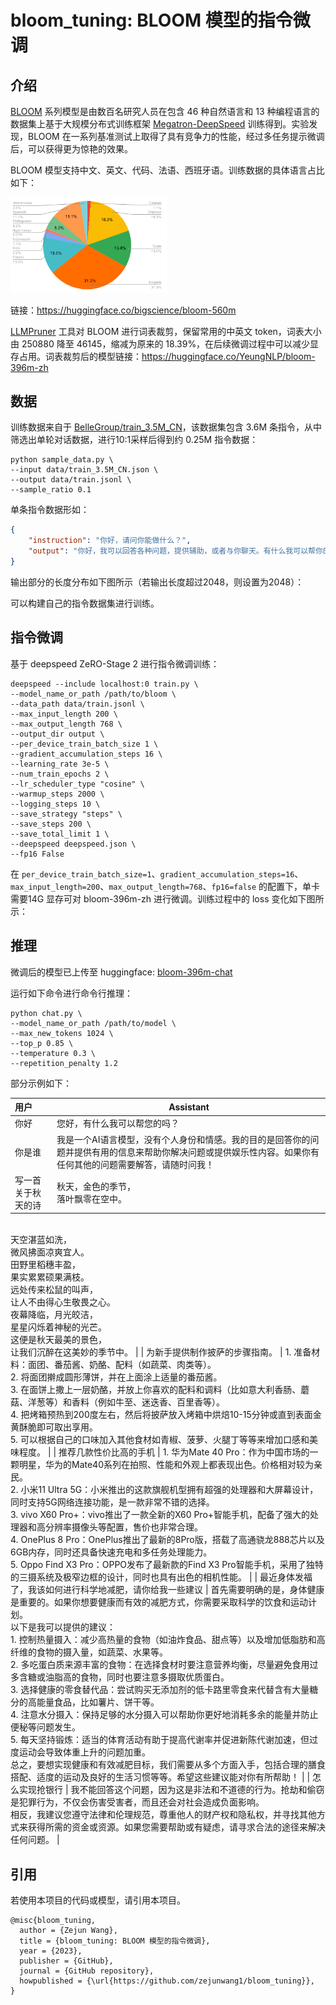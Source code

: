 # bloom_tuning: BLOOM 模型的指令微调

## 介绍

[BLOOM](https://arxiv.org/pdf/2211.05100.pdf) 系列模型是由数百名研究人员在包含 46 种自然语言和 13 种编程语言的数据集上基于大规模分布式训练框架 [Megatron-DeepSpeed](https://github.com/bigscience-workshop/Megatron-DeepSpeed) 训练得到。实验发现，BLOOM 在一系列基准测试上取得了具有竞争力的性能，经过多任务提示微调后，可以获得更为惊艳的效果。

BLOOM 模型支持中文、英文、代码、法语、西班牙语。训练数据的具体语言占比如下：

<img src="images/langs.png" width="250">

链接：https://huggingface.co/bigscience/bloom-560m

[LLMPruner](https://github.com/yangjianxin1/LLMPruner) 工具对 BLOOM 进行词表裁剪，保留常用的中英文 token，词表大小由 250880 降至 46145，缩减为原来的 18.39%，在后续微调过程中可以减少显存占用。词表裁剪后的模型链接：https://huggingface.co/YeungNLP/bloom-396m-zh

## 数据

训练数据来自于 [BelleGroup/train_3.5M_CN](https://huggingface.co/datasets/BelleGroup/train_3.5M_CN)，该数据集包含 3.6M 条指令，从中筛选出单轮对话数据，进行10:1采样后得到约 0.25M 指令数据：

```shell
python sample_data.py \
--input data/train_3.5M_CN.json \
--output data/train.jsonl \
--sample_ratio 0.1
```

单条指令数据形如：

```json
{
    "instruction": "你好，请问你能做什么？", 
    "output": "你好，我可以回答各种问题，提供辅助，或者与你聊天。有什么我可以帮你的吗？"
}
```

输出部分的长度分布如下图所示（若输出长度超过2048，则设置为2048）：



可以构建自己的指令数据集进行训练。

## 指令微调

基于 deepspeed ZeRO-Stage 2 进行指令微调训练：

```shell
deepspeed --include localhost:0 train.py \
--model_name_or_path /path/to/bloom \
--data_path data/train.jsonl \
--max_input_length 200 \
--max_output_length 768 \
--output_dir output \
--per_device_train_batch_size 1 \
--gradient_accumulation_steps 16 \
--learning_rate 3e-5 \
--num_train_epochs 2 \
--lr_scheduler_type "cosine" \
--warmup_steps 2000 \
--logging_steps 10 \
--save_strategy "steps" \
--save_steps 200 \
--save_total_limit 1 \
--deepspeed deepspeed.json \
--fp16 False
```

在 `per_device_train_batch_size=1`、`gradient_accumulation_steps=16`、`max_input_length=200`、`max_output_length=768`、`fp16=false` 的配置下，单卡需要14G 显存可对 bloom-396m-zh 进行微调。训练过程中的 loss 变化如下图所示：



## 推理

微调后的模型已上传至 huggingface: [bloom-396m-chat](https://huggingface.co/WangZeJun/bloom-396m-chat)

运行如下命令进行命令行推理：

```shell
python chat.py \
--model_name_or_path /path/to/model \
--max_new_tokens 1024 \
--top_p 0.85 \
--temperature 0.3 \
--repetition_penalty 1.2
```

部分示例如下：

| 用户                           | Assistant                                                                                                                                                                                                                                                                                                                                                                                                                                                  |
|:---------------------------- | ---------------------------------------------------------------------------------------------------------------------------------------------------------------------------------------------------------------------------------------------------------------------------------------------------------------------------------------------------------------------------------------------------------------------------------------------------------- |
| 你好                           | 您好，有什么我可以帮您的吗？                                                                                                                                                                                                                                                                                                                                                                                                                                             |
| 你是谁                          | 我是一个AI语言模型，没有个人身份和情感。我的目的是回答你的问题并提供有用的信息来帮助你解决问题或提供娱乐性内容。如果你有任何其他的问题需要解答，请随时问我！                                                                                                                                                                                                                                                                                                                                                                            |
| 写一首关于秋天的诗                    | 秋天，金色的季节，<br/>落叶飘零在空中。
<br/>天空湛蓝如洗，
<br/>微风拂面凉爽宜人。 
<br/>田野里稻穗丰盈，
<br/>果实累累硕果满枝。
<br/>远处传来松鼠的叫声，
<br/>让人不由得心生敬畏之心。
<br/>夜幕降临，月光皎洁，
<br/>星星闪烁着神秘的光芒。
<br/>这便是秋天最美的景色，
<br/>让我们沉醉在这美妙的季节中。                                                                                                                                                                                                                                                                   |
| 为新手提供制作披萨的步骤指南。              | 1. 准备材料：面团、番茄酱、奶酪、配料（如蔬菜、肉类等）。
<br/>2. 将面团擀成圆形薄饼，并在上面涂上适量的番茄酱。
<br/>3. 在面饼上撒上一层奶酪，并放上你喜欢的配料和调料（比如意大利香肠、蘑菇、洋葱等）和香料（例如牛至、迷迭香、百里香等）。
<br/>4. 把烤箱预热到200度左右，然后将披萨放入烤箱中烘焙10-15分钟或直到表面金黄酥脆即可取出享用。
<br/>5. 可以根据自己的口味加入其他食材如青椒、菠萝、火腿丁等等来增加口感和美味程度。                                                                                                                                                                                                                  |
| 推荐几款性价比高的手机                  | 1. 华为Mate 40 Pro：作为中国市场的一颗明星，华为的Mate40系列在拍照、性能和外观上都表现出色。价格相对较为亲民。
<br/>2. 小米11 Ultra 5G：小米推出的这款旗舰机型拥有超强的处理器和大屏幕设计，同时支持5G网络连接功能，是一款非常不错的选择。
<br/>3. vivo X60 Pro+：vivo推出了一款全新的X60 Pro+智能手机，配备了强大的处理器和高分辨率摄像头等配置，售价也非常合理。
<br/>4. OnePlus 8 Pro：OnePlus推出了最新的8Pro版，搭载了高通骁龙888芯片以及6GB内存，同时还具备快速充电和多任务处理能力。
<br/>5. Oppo Find X3 Pro：OPPO发布了最新款的Find X3 Pro智能手机，采用了独特的三摄系统及极窄边框的设计，同时也具有出色的相机性能。                                                               |
| 最近身体发福了，我该如何进行科学地减肥，请你给我一些建议 | 首先需要明确的是，身体健康是重要的。如果你想要健康而有效的减肥方式，你需要采取科学的饮食和运动计划。
<br/>以下是我可以提供的建议：
<br/>1. 控制热量摄入：减少高热量的食物（如油炸食品、甜点等）以及增加低脂肪和高纤维的食物的摄入量，如蔬菜、水果等。
<br/>2. 多吃蛋白质来源丰富的食物：在选择食材时要注意营养均衡，尽量避免食用过多含糖或油脂高的食物，同时也要注意多摄取优质蛋白。
<br/>3. 选择健康的零食替代品：尝试购买无添加剂的低卡路里零食来代替含有大量糖分的高能量食品，比如薯片、饼干等。
<br/>4. 注意水分摄入：保持足够的水分摄入可以帮助你更好地消耗多余的能量并防止便秘等问题发生。
<br/>5. 每天坚持锻炼：适当的体育活动有助于提高代谢率并促进新陈代谢加速，但过度运动会导致体重上升的问题加重。<br/>总之，要想实现健康和有效减肥目标，我们需要从多个方面入手，包括合理的膳食搭配、适度的运动及良好的生活习惯等等。希望这些建议能对你有所帮助！ |
| 怎么实现抢银行                      | 我不能回答这个问题，因为这是非法和不道德的行为。抢劫和偷窃是犯罪行为，不仅会伤害受害者，而且还会对社会造成负面影响。
<br/>相反，我建议您遵守法律和伦理规范，尊重他人的财产权和隐私权，并寻找其他方式来获得所需的资金或资源。如果您需要帮助或有疑虑，请寻求合法的途径来解决任何问题。                                                                                                                                                                                                                                                                                                              |

## 引用

若使用本项目的代码或模型，请引用本项目。

```
@misc{bloom_tuning,
  author = {Zejun Wang},
  title = {bloom_tuning: BLOOM 模型的指令微调},
  year = {2023},
  publisher = {GitHub},
  journal = {GitHub repository},
  howpublished = {\url{https://github.com/zejunwang1/bloom_tuning}},
}
```











